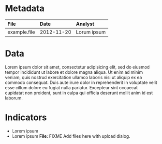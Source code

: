# Metadata 
| File          | Date | Analyst | 
|:------------- |:------------- |:------------- |
| example.file  | 2012-11-20 | Lorum ipsum| 

# Data 
Lorem ipsum dolor sit amet, consectetur adipisicing elit, sed do eiusmod tempor incididunt ut labore et dolore magna aliqua. Ut enim ad minim veniam, quis nostrud exercitation ullamco laboris nisi ut aliquip ex ea commodo consequat. Duis aute irure dolor in reprehenderit in voluptate velit esse cillum dolore eu fugiat nulla pariatur. Excepteur sint occaecat cupidatat non proident, sunt in culpa qui officia deserunt mollit anim id est laborum.

# Indicators 
  * Lorem ipsum
  * Lorem ipsum
**File:** FIXME Add files here with upload dialog.
